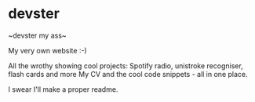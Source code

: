 # devster
~devster my ass~

My very own website :-)

All the wrothy showing cool projects: Spotify radio, unistroke recogniser, flash cards and more
My CV and the cool code snippets - all in one place.

I swear I'll make a proper readme.
